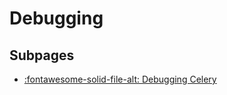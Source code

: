 Debugging
===

Subpages
---

- [:fontawesome-solid-file-alt: Debugging Celery](debugging-celery.md)
